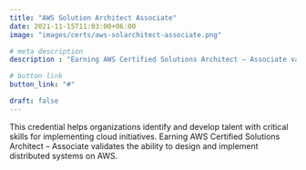 ```yaml
---
title: "AWS Solution Architect Associate"
date: 2021-11-15T11:03:00+06:00
image: "images/certs/aws-solarchitect-associate.png"

# meta description
description : "Earning AWS Certified Solutions Architect – Associate validates the ability to design and implement distributed systems on AWS."

# button link
button_link: "#"

draft: false
---
```


This credential helps organizations identify and develop talent with critical skills for implementing cloud initiatives. Earning AWS Certified Solutions Architect – Associate validates the ability to design and implement distributed systems on AWS.
